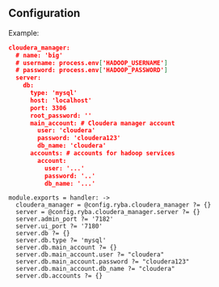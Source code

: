 ## Configuration

Example:

```json
cloudera_manager:
  # name: 'big'
  # username: process.env['HADOOP_USERNAME']
  # password: process.env['HADOOP_PASSWORD']
  server:
    db:
      type: 'mysql'
      host: 'localhost'
      port: 3306
      root_password: ''
      main_account: # Cloudera manager account
        user: 'cloudera'
        password: 'cloudera123'
        db_name: 'cloudera'
      accounts: # accounts for hadoop services
        account:
          user: '...'
          password: '..'
          db_name: '...'
```


    module.exports = handler: ->
      cloudera_manager = @config.ryba.cloudera_manager ?= {}
      server = @config.ryba.cloudera_manager.server ?= {}
      server.admin_port ?= '7182'
      server.ui_port ?= '7180'
      server.db ?= {}
      server.db.type ?= 'mysql'
      server.db.main_account ?= {}
      server.db.main_account.user ?= "cloudera"
      server.db.main_account.password ?= "cloudera123"
      server.db.main_account.db_name ?= "cloudera"
      server.db.accounts ?= {}
